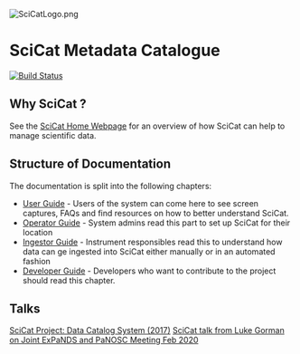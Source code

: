 ![SciCatLogo.png](SciCatLogo.png)

# SciCat Metadata Catalogue
[![Build Status](https://travis-ci.org/SciCatProject/documentation.svg?branch=master)](https://travis-ci.org/SciCatProject/documentation)

## Why SciCat ?

See the [SciCat Home Webpage](https://scicatproject.github.io) for an overview of how SciCat can help to manage scientific data.

## Structure of Documentation

The documentation is split into the following chapters:

* [User Guide](Users) - Users of the system can come here to see screen captures, FAQs and find resources on how to better understand SciCat.
* [Operator Guide](Operator) - System admins read this part to set up SciCat for their location
* [Ingestor Guide](Ingestor) - Instrument responsibles read this to understand how data can ge ingested into SciCat either manually or in an automated fashion
* [Developer Guide](Development) - Developers who want to contribute to the project should read this chapter.

## Talks

[SciCat Project: Data Catalog System (2017)](https://icatproject.org/wp-content/uploads/2017/12/ICAT_F2F_2017_PSI.pdf)
[SciCat talk from Luke Gorman on Joint ExPaNDS and PaNOSC Meeting Feb 2020](https://indico.esss.lu.se/event/1373/contributions/10773/attachments/9761/15638/Lund2020.pdf)
